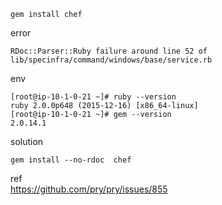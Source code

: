`gem install chef`


error
```
RDoc::Parser::Ruby failure around line 52 of
lib/specinfra/command/windows/base/service.rb
```
env
```
[root@ip-10-1-0-21 ~]# ruby --version
ruby 2.0.0p648 (2015-12-16) [x86_64-linux]
[root@ip-10-1-0-21 ~]# gem --version
2.0.14.1
```
solution
```
gem install --no-rdoc  chef
```
ref  
https://github.com/pry/pry/issues/855

